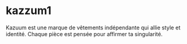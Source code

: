 # kazzum1
Kazuum est une marque de vêtements indépendante qui allie style et identité. Chaque pièce est pensée pour affirmer ta singularité.
